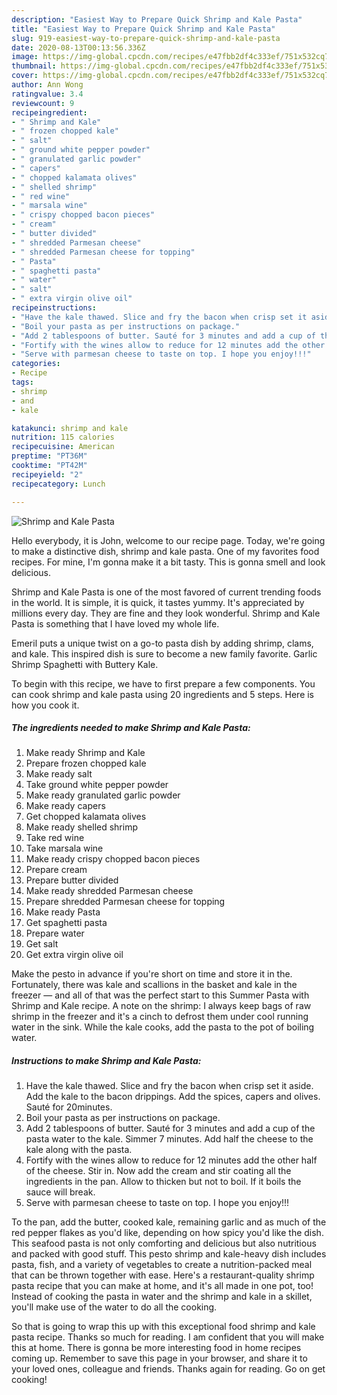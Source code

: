 ```yaml
---
description: "Easiest Way to Prepare Quick Shrimp and Kale Pasta"
title: "Easiest Way to Prepare Quick Shrimp and Kale Pasta"
slug: 919-easiest-way-to-prepare-quick-shrimp-and-kale-pasta
date: 2020-08-13T00:13:56.336Z
image: https://img-global.cpcdn.com/recipes/e47fbb2df4c333ef/751x532cq70/shrimp-and-kale-pasta-recipe-main-photo.jpg
thumbnail: https://img-global.cpcdn.com/recipes/e47fbb2df4c333ef/751x532cq70/shrimp-and-kale-pasta-recipe-main-photo.jpg
cover: https://img-global.cpcdn.com/recipes/e47fbb2df4c333ef/751x532cq70/shrimp-and-kale-pasta-recipe-main-photo.jpg
author: Ann Wong
ratingvalue: 3.4
reviewcount: 9
recipeingredient:
- " Shrimp and Kale"
- " frozen chopped kale"
- " salt"
- " ground white pepper powder"
- " granulated garlic powder"
- " capers"
- " chopped kalamata olives"
- " shelled shrimp"
- " red wine"
- " marsala wine"
- " crispy chopped bacon pieces"
- " cream"
- " butter divided"
- " shredded Parmesan cheese"
- " shredded Parmesan cheese for topping"
- " Pasta"
- " spaghetti pasta"
- " water"
- " salt"
- " extra virgin olive oil"
recipeinstructions:
- "Have the kale thawed. Slice and fry the bacon when crisp set it aside. Add the kale to the bacon drippings. Add the spices, capers and olives. Sauté for 20minutes."
- "Boil your pasta as per instructions on package."
- "Add 2 tablespoons of butter. Sauté for 3 minutes and add a cup of the pasta water to the kale. Simmer 7 minutes. Add half the cheese to the kale along with the pasta."
- "Fortify with the wines allow to reduce for 12 minutes add the other half of the cheese. Stir in. Now add the cream and stir coating all the ingredients in the pan. Allow to thicken but not to boil. If it boils the sauce will break."
- "Serve with parmesan cheese to taste on top. I hope you enjoy!!!"
categories:
- Recipe
tags:
- shrimp
- and
- kale

katakunci: shrimp and kale 
nutrition: 115 calories
recipecuisine: American
preptime: "PT36M"
cooktime: "PT42M"
recipeyield: "2"
recipecategory: Lunch

---
```



![Shrimp and Kale Pasta](https://img-global.cpcdn.com/recipes/e47fbb2df4c333ef/751x532cq70/shrimp-and-kale-pasta-recipe-main-photo.jpg)

Hello everybody, it is John, welcome to our recipe page. Today, we're going to make a distinctive dish, shrimp and kale pasta. One of my favorites food recipes. For mine, I'm gonna make it a bit tasty. This is gonna smell and look delicious.

Shrimp and Kale Pasta is one of the most favored of current trending foods in the world. It is simple, it is quick, it tastes yummy. It's appreciated by millions every day. They are fine and they look wonderful. Shrimp and Kale Pasta is something that I have loved my whole life.

Emeril puts a unique twist on a go-to pasta dish by adding shrimp, clams, and kale. This inspired dish is sure to become a new family favorite. Garlic Shrimp Spaghetti with Buttery Kale.


To begin with this recipe, we have to first prepare a few components. You can cook shrimp and kale pasta using 20 ingredients and 5 steps. Here is how you cook it.

<!--inarticleads1-->

##### The ingredients needed to make Shrimp and Kale Pasta:

1. Make ready  Shrimp and Kale
1. Prepare  frozen chopped kale
1. Make ready  salt
1. Take  ground white pepper powder
1. Make ready  granulated garlic powder
1. Make ready  capers
1. Get  chopped kalamata olives
1. Make ready  shelled shrimp
1. Take  red wine
1. Take  marsala wine
1. Make ready  crispy chopped bacon pieces
1. Prepare  cream
1. Prepare  butter divided
1. Make ready  shredded Parmesan cheese
1. Prepare  shredded Parmesan cheese for topping
1. Make ready  Pasta
1. Get  spaghetti pasta
1. Prepare  water
1. Get  salt
1. Get  extra virgin olive oil


Make the pesto in advance if you&#39;re short on time and store it in the. Fortunately, there was kale and scallions in the basket and kale in the freezer — and all of that was the perfect start to this Summer Pasta with Shrimp and Kale recipe. A note on the shrimp: I always keep bags of raw shrimp in the freezer and it&#39;s a cinch to defrost them under cool running water in the sink. While the kale cooks, add the pasta to the pot of boiling water. 

<!--inarticleads2-->

##### Instructions to make Shrimp and Kale Pasta:

1. Have the kale thawed. Slice and fry the bacon when crisp set it aside. Add the kale to the bacon drippings. Add the spices, capers and olives. Sauté for 20minutes.
1. Boil your pasta as per instructions on package.
1. Add 2 tablespoons of butter. Sauté for 3 minutes and add a cup of the pasta water to the kale. Simmer 7 minutes. Add half the cheese to the kale along with the pasta.
1. Fortify with the wines allow to reduce for 12 minutes add the other half of the cheese. Stir in. Now add the cream and stir coating all the ingredients in the pan. Allow to thicken but not to boil. If it boils the sauce will break.
1. Serve with parmesan cheese to taste on top. I hope you enjoy!!!


To the pan, add the butter, cooked kale, remaining garlic and as much of the red pepper flakes as you&#39;d like, depending on how spicy you&#39;d like the dish. This seafood pasta is not only comforting and delicious but also nutritious and packed with good stuff. This pesto shrimp and kale-heavy dish includes pasta, fish, and a variety of vegetables to create a nutrition-packed meal that can be thrown together with ease. Here&#39;s a restaurant-quality shrimp pasta recipe that you can make at home, and it&#39;s all made in one pot, too! Instead of cooking the pasta in water and the shrimp and kale in a skillet, you&#39;ll make use of the water to do all the cooking. 

So that is going to wrap this up with this exceptional food shrimp and kale pasta recipe. Thanks so much for reading. I am confident that you will make this at home. There is gonna be more interesting food in home recipes coming up. Remember to save this page in your browser, and share it to your loved ones, colleague and friends. Thanks again for reading. Go on get cooking!
